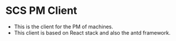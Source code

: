 # SCS PM Client

- This is the client for the PM of machines.
- This client is based on React stack and also the antd framework.
